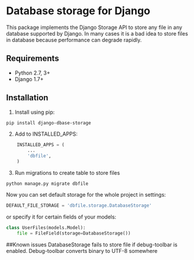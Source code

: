 # Database storage for Django
This package implements the Django Storage API to store any file in any database supported by Django. In many cases it is a bad idea to store files in database because performance can degrade rapidly.

## Requirements
* Python 2.7, 3+
* Django 1.7+

## Installation 
1. Install using pip:

```bash
pip install django-dbase-storage
```

2. Add to INSTALLED_APPS:

```python
    INSTALLED_APPS = (
        ...
        'dbfile',
    )
```

3. Run migrations to create table to store files

```
python manage.py migrate dbfile
```

Now you can set default storage for the whole project in settings:

```python
DEFAULT_FILE_STORAGE = 'dbfile.storage.DatabaseStorage'
```

or specify it for certain fields of your models:

```python
class UserFiles(models.Model):
    file = FileField(storage=DatabaseStorage())
```


##Known issues
DatabaseStorage fails to store file if debug-toolbar is enabled. Debug-toolbar converts binary to UTF-8 somewhere


